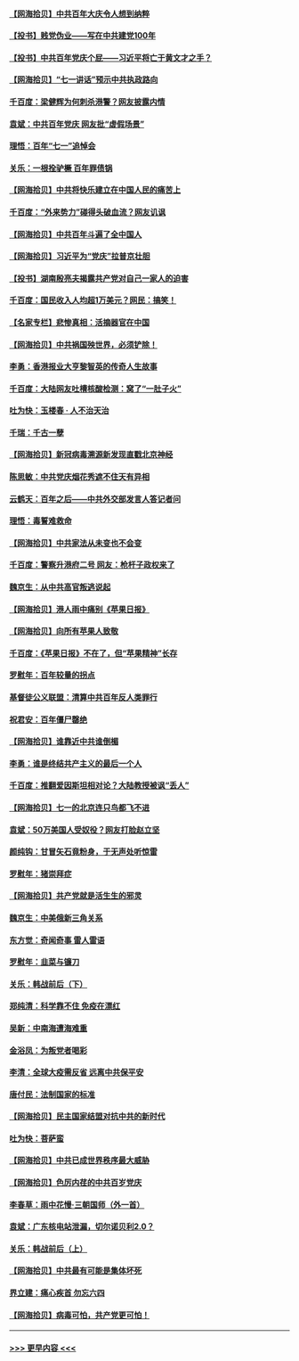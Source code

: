 #### [【网海拾贝】中共百年大庆令人想到纳粹](../pages/nsc993/n13068483.md?t=07060151) 
#### [【投书】贱党伪业——写在中共建党100年](../pages/nsc993/n13067843.md?t=07060151) 
#### [【投书】中共百年党庆个屁——习近平将亡于黄文才之手？](../pages/nsc993/n13067425.md?t=07060151) 
#### [【网海拾贝】“七一讲话”预示中共执政路向](../pages/nsc993/n13066434.md?t=07060151) 
#### [千百度：梁健辉为何刺杀港警？网友披露内情](../pages/nsc993/n13066979.md?t=07060151) 
#### [袁斌：中共百年党庆 网友批“虚假场景”](../pages/nsc993/n13066385.md?t=07060151) 
#### [理悟：百年“七一”追悼会](../pages/nsc993/n13066106.md?t=07060151) 
#### [关乐：一根拴驴橛 百年罪债锅](../pages/nsc993/n13066089.md?t=07060151) 
#### [【网海拾贝】中共将快乐建立在中国人民的痛苦上](../pages/nsc993/n13064939.md?t=07060151) 
#### [千百度：“外来势力”碰得头破血流？网友讥讽](../pages/nsc993/n13064878.md?t=07060151) 
#### [【网海拾贝】中共百年斗遍了全中国人](../pages/nsc993/n13060020.md?t=07060151) 
#### [【网海拾贝】习近平为“党庆”拉普京壮胆](../pages/nsc993/n13057781.md?t=07060151) 
#### [【投书】湖南殷亮夫揭露共产党对自己一家人的迫害](../pages/nsc993/n13057744.md?t=07060151) 
#### [千百度：国民收入人均超1万美元？网民：搞笑！](../pages/nsc993/n13057692.md?t=07060151) 
#### [【名家专栏】悲惨真相：活摘器官在中国](../pages/nsc993/n13056611.md?t=07060151) 
#### [【网海拾贝】中共祸国殃世界，必须铲除！](../pages/nsc993/n13056011.md?t=07060151) 
#### [李勇：香港报业大亨黎智英的传奇人生故事](../pages/nsc993/n13055258.md?t=07060151) 
#### [千百度：大陆网友吐槽核酸检测：窝了“一肚子火”](../pages/nsc993/n13055194.md?t=07060151) 
#### [吐为快：玉楼春 · 人不治天治](../pages/nsc993/n13054028.md?t=07060151) 
#### [千瑞：千古一孽](../pages/nsc993/n13054016.md?t=07060151) 
#### [【网海拾贝】新冠病毒溯源新发现直戳北京神经](../pages/nsc993/n13052425.md?t=07060151) 
#### [陈思敏：中共党庆烟花秀遮不住天有异相](../pages/nsc993/n13052020.md?t=07060151) 
#### [云鹤天：百年之后——中共外交部发言人答记者问](../pages/nsc993/n13051604.md?t=07060151) 
#### [理悟：毒誓难救命](../pages/nsc993/n13051601.md?t=07060151) 
#### [【网海拾贝】中共家法从未变也不会变](../pages/nsc993/n13050366.md?t=07060151) 
#### [千百度：警察升港府二号 网友：枪杆子政权来了](../pages/nsc993/n13050261.md?t=07060151) 
#### [魏京生：从中共高官叛逃说起](../pages/nsc993/n13048997.md?t=07060151) 
#### [【网海拾贝】港人雨中痛别《苹果日报》](../pages/nsc993/n13048941.md?t=07060151) 
#### [【网海拾贝】向所有苹果人致敬](../pages/nsc993/n13046795.md?t=07060151) 
#### [千百度：《苹果日报》不在了，但“苹果精神”长存](../pages/nsc993/n13046703.md?t=07060151) 
#### [罗慰年：百年较量的拐点](../pages/nsc993/n13046542.md?t=07060151) 
#### [基督徒公义联盟：清算中共百年反人类罪行](../pages/nsc993/n13046499.md?t=07060151) 
#### [祝君安：百年僵尸罄绝](../pages/nsc993/n13045595.md?t=07060151) 
#### [【网海拾贝】谁靠近中共谁倒楣](../pages/nsc993/n13044667.md?t=07060151) 
#### [李勇：谁是终结共产主义的最后一个人](../pages/nsc993/n13044397.md?t=07060151) 
#### [千百度：推翻爱因斯坦相对论？大陆教授被讽“丢人”](../pages/nsc993/n13043908.md?t=07060151) 
#### [【网海拾贝】七一的北京连只鸟都飞不进](../pages/nsc993/n13041377.md?t=07060151) 
#### [袁斌：50万美国人受奴役？网友打脸赵立坚](../pages/nsc993/n13041330.md?t=07060151) 
#### [颜纯钩：甘冒矢石竟粉身，于无声处听惊雷](../pages/nsc993/n13041140.md?t=07060151) 
#### [罗慰年：猪崇拜症](../pages/nsc993/n13041071.md?t=07060151) 
#### [【网海拾贝】共产党就是活生生的邪灵](../pages/nsc993/n13036627.md?t=07060151) 
#### [魏京生：中美俄新三角关系](../pages/nsc993/n13035986.md?t=07060151) 
#### [东方觉：奇闻奇事 雷人雷语](../pages/nsc993/n13035878.md?t=07060151) 
#### [罗慰年：韭菜与镰刀](../pages/nsc993/n13034374.md?t=07060151) 
#### [关乐：韩战前后（下）](../pages/nsc993/n13034113.md?t=07060151) 
#### [郑纯清：科学靠不住 免疫在漂红](../pages/nsc993/n13034093.md?t=07060151) 
#### [吴新：中南海遭海难重](../pages/nsc993/n13034084.md?t=07060151) 
#### [金浴凤：为叛党者喝彩](../pages/nsc993/n13034058.md?t=07060151) 
#### [李清：全球大疫需反省 远离中共保平安](../pages/nsc993/n13033784.md?t=07060151) 
#### [唐付民：法制国家的标准](../pages/nsc993/n13032944.md?t=07060151) 
#### [【网海拾贝】民主国家结盟对抗中共的新时代](../pages/nsc993/n13031717.md?t=07060151) 
#### [吐为快：菩萨蛮](../pages/nsc993/n13030033.md?t=07060151) 
#### [【网海拾贝】中共已成世界秩序最大威胁](../pages/nsc993/n13028138.md?t=07060151) 
#### [【网海拾贝】色厉内荏的中共百岁党庆](../pages/nsc993/n13025582.md?t=07060151) 
#### [李春草：雨中花慢‧三朝国师（外一首）](../pages/nsc993/n13025567.md?t=07060151) 
#### [袁斌：广东核电站泄漏，切尔诺贝利2.0？](../pages/nsc993/n13025475.md?t=07060151) 
#### [关乐：韩战前后（上）](../pages/nsc993/n13025387.md?t=07060151) 
#### [【网海拾贝】中共最有可能是集体坏死](../pages/nsc993/n13023101.md?t=07060151) 
#### [界立建：痛心疾首 勿忘六四](../pages/nsc993/n13022339.md?t=07060151) 
#### [【网海拾贝】病毒可怕，共产党更可怕！](../pages/nsc993/n13020728.md?t=07060151) 

----
#### [ >>> 更早内容 <<< ](../indexes/nsc993-earlier.md)
